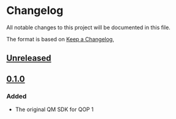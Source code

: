 # Changelog
All notable changes to this project will be documented in this file.

The format is based on [Keep a Changelog](https://keepachangelog.com/en/1.0.0/),

## [Unreleased]

## [0.1.0]

### Added

* The original QM SDK for QOP 1

[Unreleased]: https://github.com/qm-labs/qm-qua-sdk/compare/v0.1.0...HEAD
[0.1.0]: https://github.com/qm-labs/qm-qua-sdk/releases/tag/v0.1.0